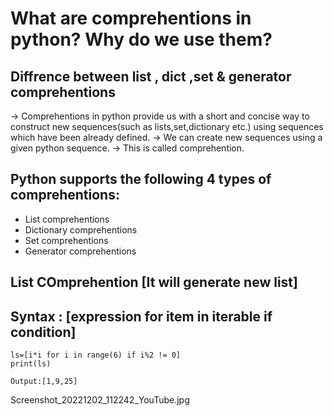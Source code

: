 # What are comprehentions in python? Why do we use them?
## Diffrence between list , dict ,set & generator comprehentions

-> Comprehentions in python provide us with a short and  concise way to construct new sequences(such as lists,set,dictionary etc.) using sequences which have been already defined.
-> We can create new sequences using a given python sequence.
-> This is called comprehention.

## Python supports the following 4 types of comprehentions:

* List comprehentions
* Dictionary comprehentions
* Set comprehentions
* Generator comprehentions

## List COmprehention [It will generate new list]
## Syntax : [expression for item in iterable if condition]

    ls=[i*i for i in range(6) if i%2 != 0]
    print(ls)

    Output:[1,9,25]


Screenshot_20221202_112242_YouTube.jpg